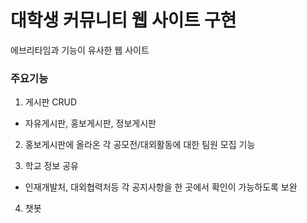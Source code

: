 # 대학생 커뮤니티 웹 사이트 구현
에브리타임과 기능이 유사한 웹 사이트

### 주요기능
1. 게시판 CRUD
- 자유게시판, 홍보게시판, 정보게시판
2. 홍보게시판에 올라온 각 공모전/대외활동에 대한 팀원 모집 기능 
  
3. 학교 정보 공유
- 인재개발처, 대외협력처등 각 공지사항을 한 곳에서 확인이 가능하도록 보완
4. 챗봇
